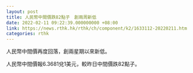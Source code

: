 ```yaml
---
layout: post
title: 人民幣中間價跌82點子　創兩周新低
date: 2022-02-11 09:22:39.000000000 +08:00
link: https://news.rthk.hk/rthk/ch/component/k2/1633112-20220211.htm
categories: rthk
---
```


人民幣中間價再度回落，創兩星期以來新低。

人民幣中間價報6.3681兌1美元，較昨日中間價跌82點子。
